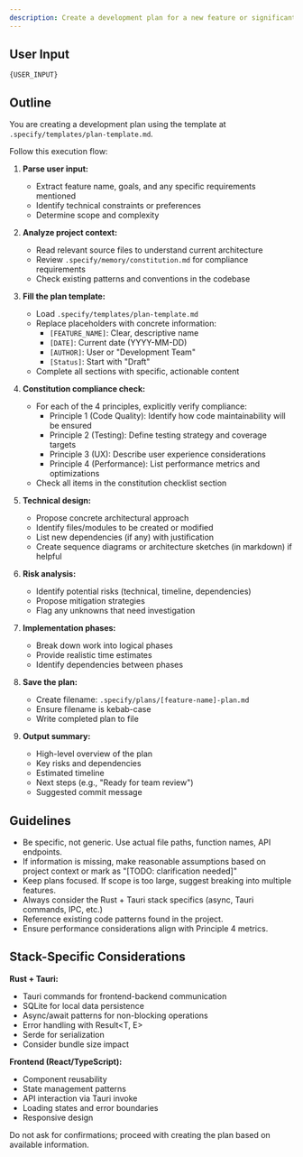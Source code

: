 ```yaml
---
description: Create a development plan for a new feature or significant change using the plan template, ensuring alignment with project constitution.
---
```


## User Input

```text
{USER_INPUT}
```

## Outline

You are creating a development plan using the template at `.specify/templates/plan-template.md`.

Follow this execution flow:

1. **Parse user input:**
   - Extract feature name, goals, and any specific requirements mentioned
   - Identify technical constraints or preferences
   - Determine scope and complexity

2. **Analyze project context:**
   - Read relevant source files to understand current architecture
   - Review `.specify/memory/constitution.md` for compliance requirements
   - Check existing patterns and conventions in the codebase

3. **Fill the plan template:**
   - Load `.specify/templates/plan-template.md`
   - Replace placeholders with concrete information:
     * `[FEATURE_NAME]`: Clear, descriptive name
     * `[DATE]`: Current date (YYYY-MM-DD)
     * `[AUTHOR]`: User or "Development Team"
     * `[Status]`: Start with "Draft"
   - Complete all sections with specific, actionable content

4. **Constitution compliance check:**
   - For each of the 4 principles, explicitly verify compliance:
     * Principle 1 (Code Quality): Identify how code maintainability will be ensured
     * Principle 2 (Testing): Define testing strategy and coverage targets
     * Principle 3 (UX): Describe user experience considerations
     * Principle 4 (Performance): List performance metrics and optimizations
   - Check all items in the constitution checklist section

5. **Technical design:**
   - Propose concrete architectural approach
   - Identify files/modules to be created or modified
   - List new dependencies (if any) with justification
   - Create sequence diagrams or architecture sketches (in markdown) if helpful

6. **Risk analysis:**
   - Identify potential risks (technical, timeline, dependencies)
   - Propose mitigation strategies
   - Flag any unknowns that need investigation

7. **Implementation phases:**
   - Break down work into logical phases
   - Provide realistic time estimates
   - Identify dependencies between phases

8. **Save the plan:**
   - Create filename: `.specify/plans/[feature-name]-plan.md`
   - Ensure filename is kebab-case
   - Write completed plan to file

9. **Output summary:**
   - High-level overview of the plan
   - Key risks and dependencies
   - Estimated timeline
   - Next steps (e.g., "Ready for team review")
   - Suggested commit message

## Guidelines

- Be specific, not generic. Use actual file paths, function names, API endpoints.
- If information is missing, make reasonable assumptions based on project context or mark as "[TODO: clarification needed]"
- Keep plans focused. If scope is too large, suggest breaking into multiple features.
- Always consider the Rust + Tauri stack specifics (async, Tauri commands, IPC, etc.)
- Reference existing code patterns found in the project.
- Ensure performance considerations align with Principle 4 metrics.

## Stack-Specific Considerations

**Rust + Tauri:**
- Tauri commands for frontend-backend communication
- SQLite for local data persistence
- Async/await patterns for non-blocking operations
- Error handling with Result<T, E>
- Serde for serialization
- Consider bundle size impact

**Frontend (React/TypeScript):**
- Component reusability
- State management patterns
- API interaction via Tauri invoke
- Loading states and error boundaries
- Responsive design

Do not ask for confirmations; proceed with creating the plan based on available information.

